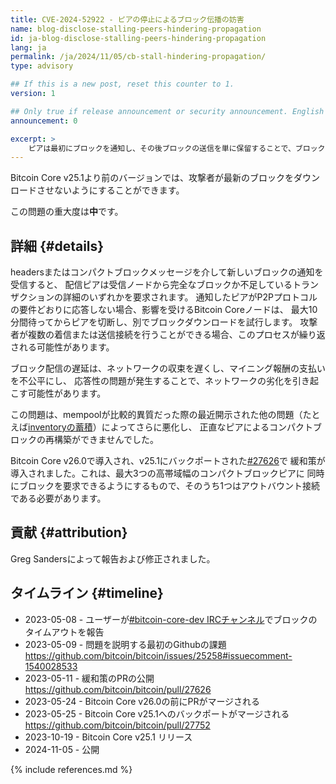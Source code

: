 ```yaml
---
title: CVE-2024-52922 - ピアの停止によるブロック伝播の妨害
name: blog-disclose-stalling-peers-hindering-propagation
id: ja-blog-disclose-stalling-peers-hindering-propagation
lang: ja
permalink: /ja/2024/11/05/cb-stall-hindering-propagation/
type: advisory

## If this is a new post, reset this counter to 1.
version: 1

## Only true if release announcement or security announcement. English posts only
announcement: 0

excerpt: >
    ピアは最初にブロックを通知し、その後ブロックの送信を単に保留することで、ブロックの伝播を妨げる可能性がありました。
---
```


Bitcoin Core v25.1より前のバージョンでは、攻撃者が最新のブロックをダウンロードさせないようにすることができます。

この問題の重大度は**中**です。

## 詳細 {#details}

headersまたはコンパクトブロックメッセージを介して新しいブロックの通知を受信すると、
配信ピアは受信ノードから完全なブロックか不足しているトランザクションの詳細のいずれかを要求されます。
通知したピアがP2Pプロトコルの要件どおりに応答しない場合、影響を受けるBitcoin Coreノードは、
最大10分間待ってからピアを切断し、別でブロックダウンロードを試行します。
攻撃者が複数の着信または送信接続を行うことができる場合、このプロセスが繰り返される可能性があります。

ブロック配信の遅延は、ネットワークの収束を遅くし、マイニング報酬の支払いを不公平にし、
応答性の問題が発生することで、ネットワークの劣化を引き起こす可能性があります。

この問題は、mempoolが比較的異質だった際の最近開示された他の問題（たとえば[inventoryの蓄積](https://bitcoincore.org/ja/2024/10/08/disclose-large-inv-to-send/)）によってさらに悪化し、
正直なピアによるコンパクトブロックの再構築ができませんでした。

Bitcoin Core v26.0で導入され、v25.1にバックポートされた[#27626](https://github.com/bitcoin/bitcoin/pull/27626)で
緩和策が導入されました。これは、最大3つの高帯域幅のコンパクトブロックピアに
同時にブロックを要求できるようにするもので、そのうち1つはアウトバウント接続である必要があります。

## 貢献 {#attribution}

Greg Sandersによって報告および修正されました。

## タイムライン {#timeline}

- 2023-05-08 - ユーザーが[#bitcoin-core-dev IRCチャンネル](https://bitcoin-irc.chaincode.com/bitcoin-core-dev/2023-05-08)でブロックのタイムアウトを報告
- 2023-05-09 - 問題を説明する最初のGithubの課題 https://github.com/bitcoin/bitcoin/issues/25258#issuecomment-1540028533
- 2023-05-11 - 緩和策のPRの公開 https://github.com/bitcoin/bitcoin/pull/27626
- 2023-05-24 - Bitcoin Core v26.0の前にPRがマージされる
- 2023-05-25 - Bitcoin Core v25.1へのバックポートがマージされる https://github.com/bitcoin/bitcoin/pull/27752
- 2023-10-19 - Bitcoin Core v25.1 リリース
- 2024-11-05 - 公開

{% include references.md %}
